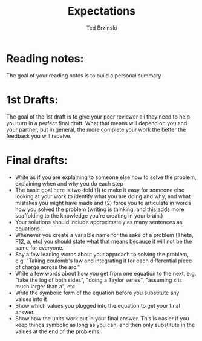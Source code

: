 ﻿---
layout: page
title: Expectations  
permalink: /writeup/
author: Ted Brzinski
---

# Reading notes:

The goal of your reading notes is to build a personal summary 

# 1st Drafts:

The goal of the 1st draft is to give your peer reviewer all they need to help you turn in a perfect final draft.  What that means will depend on you and your partner, but in general, the more complete your work the better the feedback you will receive.

# Final drafts:
* Write as if you are explaining to someone else how to solve the problem, explaining when and why you do each step
* The basic goal here is two-fold (1) to make it easy for someone else looking at your work to identify what you are doing and why, and what mistakes you might have made and (2) force you to articulate in words how you solved the problem (writing is thinking, and this adds more scaffolding to the knowledge you're creating in your brain.)
* Your solutions should include approximately as many sentences as equations.
* Whenever you create a variable name for the sake of a problem (Theta, F12, a, etc) you should state what that means because it will not be the same for everyone.
* Say a few leading words about your approach to solving the problem, e.g. "Taking coulomb's law and integrating it for each differential piece of charge across the arc."
* Write a few words about how you get from one equation to the next, e.g. "take the log of both sides", "doing a Taylor series", "assuming x is much larger than a", etc
* Write the symbolic form of the equation before you substitute any values into it
* Show which values you plugged into the equation to get your final answer.
* Show how the units work out in your final answer. This is easier if you keep things symbolic as long as you can, and then only substitute in the values at the end of the problems.  

